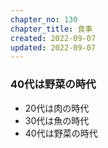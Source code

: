 ```yaml
---
chapter_no: 130
chapter_title: 食事
created: 2022-09-07
updated: 2022-09-07
---
```

### 40代は野菜の時代
- 20代は肉の時代
- 30代は魚の時代
- 40代は野菜の時代
